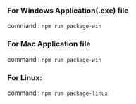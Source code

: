 ### For Windows Application(.exe) file
  command : `npm rum package-win`
### For Mac Application file
command : `npm rum package-win`
### For Linux:
command : `npm rum package-linux`
